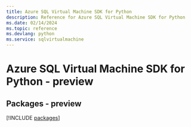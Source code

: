```yaml
---
title: Azure SQL Virtual Machine SDK for Python
description: Reference for Azure SQL Virtual Machine SDK for Python
ms.date: 02/14/2024
ms.topic: reference
ms.devlang: python
ms.service: sqlvirtualmachine
---
```

# Azure SQL Virtual Machine SDK for Python - preview
## Packages - preview
[!INCLUDE [packages](sql-virtual-machine-index.md)]